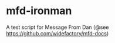 mfd-ironman
===========

A test script for Message From Dan (@see https://github.com/widefactory/mfd-docs)
